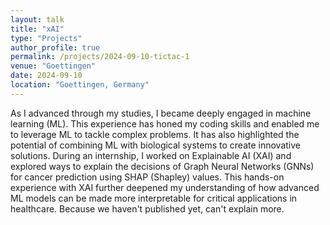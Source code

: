 ```yaml
---
layout: talk
title: "xAI"
type: "Projects"
author_profile: true
permalink: /projects/2024-09-10-tictac-1
venue: "Goettingen"
date: 2024-09-10
location: "Goettingen, Germany"
---
```

As I advanced through my studies, I became deeply engaged in machine learning (ML). This experience has honed my coding skills and enabled me to leverage ML to tackle complex problems. It has also highlighted the potential of combining ML with biological systems to create innovative solutions. During an internship, I worked on Explainable AI (XAI) and explored ways to explain the decisions of Graph Neural Networks (GNNs) for cancer prediction using SHAP (Shapley) values. This hands-on experience with XAI further deepened my understanding of how advanced ML models can be made more interpretable for critical applications in healthcare.
Because we haven't published yet, can't explain more.

